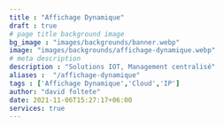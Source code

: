 ```yaml
---
title : "Affichage Dynamique"
draft : true
# page title background image
bg_image : "images/backgrounds/banner.webp"
image: "images/backgrounds/affichage-dynamique.webp"
# meta description
description : "Solutions IOT, Management centralisé"
aliases :  "/affichage-dynamique"
tags : ['Affichage Dynamique','Cloud','IP']
author: "david foltete"
date: 2021-11-06T15:27:17+06:00
services: true
---
```

